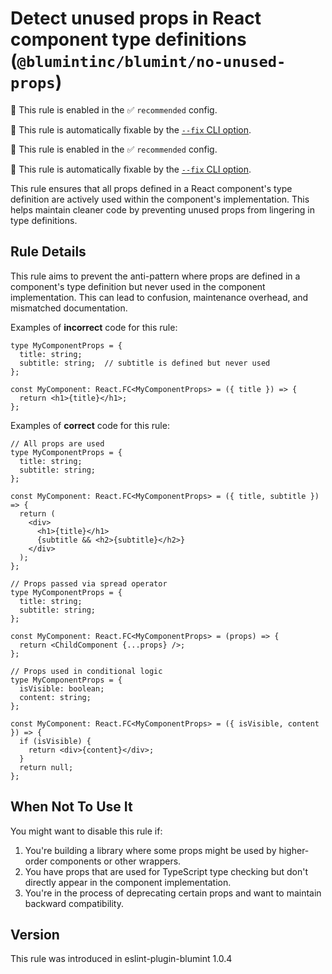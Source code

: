 # Detect unused props in React component type definitions (`@blumintinc/blumint/no-unused-props`)

💼 This rule is enabled in the ✅ `recommended` config.

🔧 This rule is automatically fixable by the [`--fix` CLI option](https://eslint.org/docs/latest/user-guide/command-line-interface#--fix).

<!-- end auto-generated rule header -->

💼 This rule is enabled in the ✅ `recommended` config.

🔧 This rule is automatically fixable by the [`--fix` CLI option](https://eslint.org/docs/latest/user-guide/command-line-interface#--fix).

<!-- end auto-generated rule header -->

This rule ensures that all props defined in a React component's type definition are actively used within the component's implementation. This helps maintain cleaner code by preventing unused props from lingering in type definitions.

## Rule Details

This rule aims to prevent the anti-pattern where props are defined in a component's type definition but never used in the component implementation. This can lead to confusion, maintenance overhead, and mismatched documentation.

Examples of **incorrect** code for this rule:

```tsx
type MyComponentProps = {
  title: string;
  subtitle: string;  // subtitle is defined but never used
};

const MyComponent: React.FC<MyComponentProps> = ({ title }) => {
  return <h1>{title}</h1>;
};
```

Examples of **correct** code for this rule:

```tsx
// All props are used
type MyComponentProps = {
  title: string;
  subtitle: string;
};

const MyComponent: React.FC<MyComponentProps> = ({ title, subtitle }) => {
  return (
    <div>
      <h1>{title}</h1>
      {subtitle && <h2>{subtitle}</h2>}
    </div>
  );
};

// Props passed via spread operator
type MyComponentProps = {
  title: string;
  subtitle: string;
};

const MyComponent: React.FC<MyComponentProps> = (props) => {
  return <ChildComponent {...props} />;
};

// Props used in conditional logic
type MyComponentProps = {
  isVisible: boolean;
  content: string;
};

const MyComponent: React.FC<MyComponentProps> = ({ isVisible, content }) => {
  if (isVisible) {
    return <div>{content}</div>;
  }
  return null;
};
```

## When Not To Use It

You might want to disable this rule if:

1. You're building a library where some props might be used by higher-order components or other wrappers.
2. You have props that are used for TypeScript type checking but don't directly appear in the component implementation.
3. You're in the process of deprecating certain props and want to maintain backward compatibility.

## Version

This rule was introduced in eslint-plugin-blumint 1.0.4

